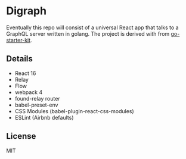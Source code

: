# Digraph

Eventually this repo will consist of a universal React app that talks to a GraphQL server written in golang. The project is derived with from [go-starter-kit](https://github.com/olebedev/go-starter-kit).

## Details

* React 16
* Relay
* Flow
* webpack 4
* found-relay router
* babel-preset-env
* CSS Modules (babel-plugin-react-css-modules)
* ESLint (Airbnb defaults)

## License
MIT
